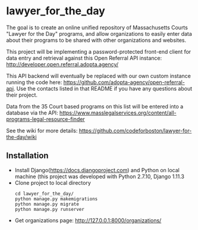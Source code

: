 # lawyer_for_the_day

The goal is to create an online unified repository of Massachusetts Courts "Lawyer for the Day" programs, and allow organizations to easily enter data about their programs to be shared with other organizations and websites.

This project will be implementing a password-protected front-end client for data entry and retrieval against this Open Referral API instance: http://developer.open.referral.adopta.agency/

This API backend will eventually be replaced with our own custom instance running the code here: https://github.com/adopta-agency/open-referral-api. Use the contacts listed in that README if you have any questions about their project.

Data from the 35 Court based programs on this list will be entered into a database via the API: https://www.masslegalservices.org/content/all-programs-legal-resource-finder

See the wiki for more details: https://github.com/codeforboston/lawyer-for-the-day/wiki

## Installation

* Install Django(https://docs.djangoproject.com) and Python on local machine (this project was developed with Python 2.7.10, Django 1.11.3
* Clone project to local directory
    ```
    cd lawyer_for_the_day/
    python manage.py makemigrations
    python manage.py migrate
    python manage.py runserver
    ```
* Get organizations page: http://127.0.0.1:8000/organizations/
